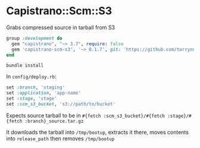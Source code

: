 # Capistrano::Scm::S3

Grabs compressed source in tarball from S3

```ruby
group :development do
  gem "capistrano", "~> 3.7", require: false
  gem 'capistrano-scm-s3', '~> 0.1.7', git: 'https://github.com/tarrynn/capistrano-scm-s3.git'
end
```

```
bundle install
```

In `config/deploy.rb`:

```ruby
set :branch, 'staging'
set :application, 'app-name'
set :stage, 'stage'
set :scm_s3_bucket, 's3://path/to/bucket'
```

Expects source tarball to be in `#{fetch :scm_s3_bucket}/#{fetch :stage}/#{fetch :branch}_source.tar.gz`

It downloads the tarball into `/tmp/bootup`, extracts it there, moves contents into `release_path` then removes `/tmp/bootup`

